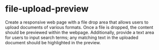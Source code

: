 # file-upload-preview
 Create a responsive web page with a file drop area that allows users to upload documents of various formats. Once a file is dropped, the content should be previewed within the webpage. Additionally, provide a text area for users to input search terms; any matching text in the uploaded document should be highlighted in the preview.
